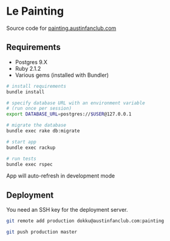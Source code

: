 # Le Painting

Source code for [painting.austinfanclub.com](http://painting.austinfanclub.com)

## Requirements

- Postgres 9.X
- Ruby 2.1.2
- Various gems (installed with Bundler)

```bash
# install requirements
bundle install

# specify database URL with an environment variable
# (run once per session)
export DATABASE_URL=postgres://$USER@127.0.0.1

# migrate the database
bundle exec rake db:migrate

# start app
bundle exec rackup

# run tests
bundle exec rspec
```

App will auto-refresh in development mode

## Deployment

You need an SSH key for the deployment server.

```bash
git remote add production dokku@austinfanclub.com:painting

git push production master
```
